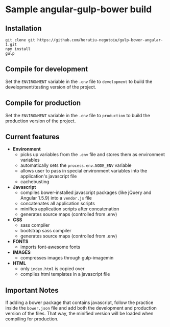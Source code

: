 # Sample angular-gulp-bower build

## Installation

```
git clone git https://github.com/horatiu-negutoiu/gulp-bower-angular-1.git 
npm install 
gulp 
```

## Compile for development

Set the `ENVIRONMENT` variable in the `.env` file to `development` to build the development/testing version of the project. 

## Compile for production

Set the `ENVIRONMENT` variable in the `.env` file to `production` to build the production version of the project. 

## Current features 

- **Environment**
  - picks up variables from the `.env` file and stores them as environment variables
  - automatically sets the `process.env.NODE_ENV` variable
  - allows user to pass in special environment variables into the application's javascript file
  - cachebusting
- **Javascript**
  - compiles bower-installed javascript packages (like jQuery and Angular 1.5.9) into a `vendor.js` file
  - concatenates all application scripts
  - minifies application scripts after concatenation
  - generates source maps (controlled from .env)
- **CSS**
  - sass compiler
  - bootstrap sass compiler
  - generates source maps (controlled from .env)
- **FONTS**
  - imports font-awesome fonts
- **IMAGES**
  - compresses images through gulp-imagemin
- **HTML**
  - only `index.html` is copied over
  - compiles html templates in a javascript file

## Important Notes

If adding a bower package that contains javascript, follow the practice inside the `bower.json` file and add both the development and production version of the files. That way, the minified version will be loaded when compiling for production.

